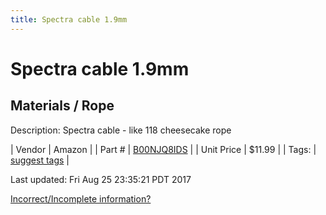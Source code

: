 ```yaml
---
title: Spectra cable 1.9mm
---
```


# Spectra cable 1.9mm
## Materials / Rope
Description: 	Spectra cable - like 118 cheesecake rope 

| Vendor | Amazon | 
| Part # | [B00NJQ8IDS](http://www.amazon.com/Feet-550lb-Braided-Spectra-Speargun/dp/B005URJ644/ref=sr_1_2?ie=UTF8&qid=1459538189&sr=8-2&keywords=spectra+spearfishing+line) | 
| Unit Price | $11.99 | 
| Tags: | [suggest tags](https://docs.google.com/forms/d/e/1FAIpQLSeWyY8v3RgOty-MyWmh9U0iivNYN_molChYyS-0U-o-kOAv_g/viewform) | 

Last updated: Fri Aug 25 23:35:21 PDT 2017

 [Incorrect/Incomplete information?](https://docs.google.com/forms/d/e/1FAIpQLSeWyY8v3RgOty-MyWmh9U0iivNYN_molChYyS-0U-o-kOAv_g/viewform)